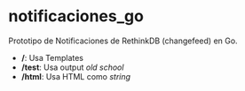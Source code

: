 # notificaciones_go

Prototipo de Notificaciones de RethinkDB (changefeed) en Go.

 * **/**: Usa Templates
 * **/test**: Usa output *old school*
 * **/html**: Usa HTML como *string*